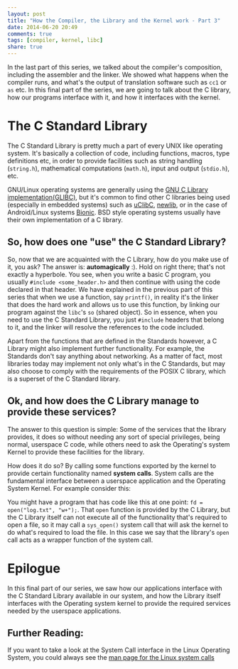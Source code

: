```yaml
---
layout: post
title: "How the Compiler, the Library and the Kernel work - Part 3"
date: 2014-06-20 20:49
comments: true
tags: [compiler, kernel, libc]
share: true
---
```


In the last part of this series, we talked about the compiler's composition, including the assembler
and the linker. We showed what happens when the compiler runs, and what's the output
of translation software such as `cc1` or `as` etc. In this final part of the series, we are going
to talk about the C library, how our programs interface with it, and how it interfaces with 
the kernel.

# The C Standard Library

The C Standard Library is pretty much a part of every UNIX like operating system. It's basically
a collection of code, including functions, macros, type definitions etc, in order to provide facilities
such as string handling (`string.h`), mathematical computations (`math.h`), input and output
(`stdio.h`), etc.

GNU/Linux operating systems are generally using the [GNU C Library implementation(GLIBC)](http://www.gnu.org/software/libc/libc.html),
but it's common to find other C libraries being used (especially in embedded systems) such as 
[uClibC](http://www.uclibc.org), [newlib](http://sources.redhat.com/newlib), or in the case
of Android/Linux systems [Bionic](https://android.googlesource.com/platform/bionic.git).
BSD style operating systems usually have their own implementation of a C library.

## So, how does one "use" the C Standard Library?

So, now that we are acquainted with the C Library, how do you make use of it, you ask? The answer is:
**automagically** :). Hold on right there; that's not exactly a hyperbole. You see, when you
write a basic C program, you usually `#include <some_header.h>` and then continue with
using the code declared in that header. We have explained in the previous part of this series
that when we use a function, say `printf()`, in reality it's the linker that does the hard work 
and allows us to use this function, by linking our program against the `libc`'s `so` (shared 
object). So in essence, when you need to use the C Standard Library, you just `#include`
headers that belong to it, and the linker will resolve the references to the code included.

Apart from the functions that are defined in the Standards however, a C Library might also
implement further functionality. For example, the Standards don't say anything about networking.
As a matter of fact, most libraries today may implement not only what's in the C Standards,
but may also choose to comply with the requirements of the POSIX C library, which is a superset
of the C Standard library.

## Ok, and how does the C Library manage to provide these services?

The answer to this question is simple: Some of the services that the library provides, it does so
without needing any sort of special privileges, being normal, userspace C code, while others
need to ask the Operating's system Kernel to provide these facilities for the library.

How does it do so? By calling some functions exported by the kernel to provide certain functionality
 named **system calls**. System calls are the fundamental interface between a userspace
application and the Operating System Kernel. For example consider this:

You might have a program that has code like this at one point: `fd = open("log.txt", "w+");`. That
`open` function is provided by the C Library, but the C Library itself can not execute all of the
functionality that's required to open a file, so it may call a `sys_open()` system call that will
ask the kernel to do what's required to load the file. In this case we say that the library's `open`
call acts as a wrapper function of the system call.

# Epilogue

In this final part of our series, we saw how our applications interface with the C Standard Library
available in our system, and how the Library itself interfaces with the Operating system kernel
to provide the required services needed by the userspace applications.

## Further Reading:

If you want to take a look at the System Call interface in the Linux Operating System, you could
always see the [man page for the Linux system calls](http://man7.org/linux/man-pages/man2/syscalls.2.html)
